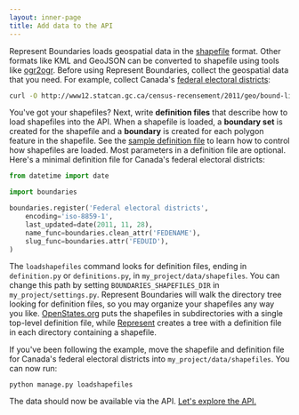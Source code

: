 ```yaml
---
layout: inner-page
title: Add data to the API
---
```


Represent Boundaries loads geospatial data in the [shapefile](http://en.wikipedia.org/wiki/Shapefile) format. Other formats like KML and GeoJSON can be converted to shapefile using tools like [ogr2ogr](http://www.gdal.org/ogr2ogr.html). Before using Represent Boundaries, collect the geospatial data that you need. For example, collect Canada's <a href="http://data.gc.ca/data/en/dataset/48f10fb9-78a2-43a9-92ab-354c28d30674">federal electoral districts</a>:

```bash
curl -O http://www12.statcan.gc.ca/census-recensement/2011/geo/bound-limit/files-fichiers/gfed000a11a_e.zip
```

You've got your shapefiles? Next, write **definition files** that describe how to load shapefiles into the API. When a shapefile is loaded, a **boundary set** is created for the shapefile and a **boundary** is created for each polygon feature in the shapefile. See the [sample definition file](http://github.com/opennorth/represent-boundaries/blob/master/definition.example.py) to learn how to control how shapefiles are loaded. Most parameters in a definition file are optional. Here's a minimal definition file for Canada's federal electoral districts:

```python
from datetime import date

import boundaries

boundaries.register('Federal electoral districts',
    encoding='iso-8859-1',
    last_updated=date(2011, 11, 28),
    name_func=boundaries.clean_attr('FEDENAME'),
    slug_func=boundaries.attr('FEDUID'),
)
```

The `loadshapefiles` command looks for definition files, ending in `definition.py` or `definitions.py`, in `my_project/data/shapefiles`. You can change this path by setting `BOUNDARIES_SHAPEFILES_DIR` in `my_project/settings.py`. Represent Boundaries will walk the directory tree looking for definition files, so you may organize your shapefiles any way you like. [OpenStates.org](https://github.com/sunlightlabs/pentagon/blob/master/shapefiles/definitions.py) puts the shapefiles in subdirectories with a single top-level definition file, while [Represent](https://github.com/opennorth/represent-canada-data) creates a tree with a definition file in each directory containing a shapefile.

If you've been following the example, move the shapefile and definition file for Canada's federal electoral districts into `my_project/data/shapefiles`. You can now run:

    python manage.py loadshapefiles

The data should now be available via the API. <a href="{{ site.baseurl }}/docs/api/">Let's explore the API.</a>
